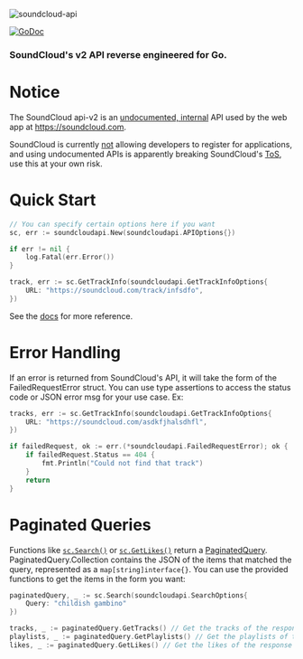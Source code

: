 ![soundcloud-api](https://socialify.git.ci/zackradisic/soundcloud-api/image?description=1&language=1&owner=1&pattern=Plus&stargazers=1&theme=Dark)

[![GoDoc](https://img.shields.io/badge/go.dev-reference-007d9c?logo=go)](https://pkg.go.dev/github.com/zackradisic/soundcloud-api)

### SoundCloud's v2 API reverse engineered for Go.


# Notice
The SoundCloud api-v2 is an [undocumented, internal](https://stackoverflow.com/questions/29253633/soundcloud-is-api-v2-allowed-to-be-used-and-is-there-documentation-on-it) API used by the web app at https://soundcloud.com. 

SoundCloud is currently [not](https://docs.google.com/forms/d/e/1FAIpQLSfNxc82RJuzC0DnISat7n4H-G7IsPQIdaMpe202iiHZEoso9w/closedform) allowing developers to register for applications, and using undocumented APIs is apparently breaking SoundCloud's [ToS](https://twitter.com/SoundCloudDev/status/639017606264016896), use this at your own risk.

# Quick Start

```go
// You can specify certain options here if you want
sc, err := soundcloudapi.New(soundcloudapi.APIOptions{}) 

if err != nil {
    log.Fatal(err.Error())
}

track, err := sc.GetTrackInfo(soundcloudapi.GetTrackInfoOptions{
    URL: "https://soundcloud.com/track/infsdfo",
})
```

See the [docs](https://pkg.go.dev/github.com/zackradisic/soundcloud-api) for more reference.

# Error Handling
If an error is returned from SoundCloud's API, it will take the form of the FailedRequestError struct. You can use type
assertions to access the status code or JSON error msg for your use case. Ex:

```go
tracks, err := sc.GetTrackInfo(soundcloudapi.GetTrackInfoOptions{
    URL: "https://soundcloud.com/asdkfjhalsdhfl",
})

if failedRequest, ok := err.(*soundcloudapi.FailedRequestError); ok {
    if failedRequest.Status == 404 {
        fmt.Println("Could not find that track")
    }
    return
}
```

# Paginated Queries
Functions like [`sc.Search()`](https://pkg.go.dev/github.com/zackradisic/soundcloud-api@v0.1.0#API.Search) or [`sc.GetLikes()`](https://pkg.go.dev/github.com/zackradisic/soundcloud-api@v0.1.0#API.GetLikes) return a [PaginatedQuery](https://pkg.go.dev/github.com/zackradisic/soundcloud-api@v0.1.0#PaginatedQuery). PaginatedQuery.Collection contains the JSON of the items that matched the query,
represented as a `map[string]interface{}`. You can use the provided functions to get the items in the form you want:

```go
paginatedQuery, _ := sc.Search(soundcloudapi.SearchOptions{
    Query: "childish gambino"
})

tracks, _ := paginatedQuery.GetTracks() // Get the tracks of the response
playlists, _ := paginatedQuery.GetPlaylists() // Get the playlists of the response
likes, _ := paginatedQuery.GetLikes() // Get the likes of the response
```
